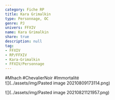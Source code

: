```yaml
---  
category: Fiche RP
title: Kara Grimalkin  
type: Personnage, OC  
genre: PJ  
univers: FFXIV  
name: Kara Grimalkin  
share: true  
description: null  
tag:  
- FFXIV  
- RP/FFXIV  
- Kara-Grimalkin  
- FFXIV/Personnage  
---  
```

  
#Mhach #ChevalierNoir #Immortalité  
![](../assets/img/Pasted image 20210809173114.png)  
  
![](../assets/img/Pasted image 20210821121957.png)  
  
